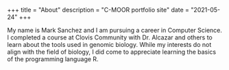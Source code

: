 +++
title = "About"
description = "C-MOOR portfolio site"
date = "2021-05-24"
+++

My name is Mark Sanchez and I am pursuing a career in Computer Science. I completed a course at Clovis Community with Dr. Alcazar and others to learn about the tools used in genomic biology. While my interests do not align with the field of biology, I did come to appreciate learning the basics of the programming language R.
